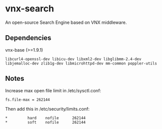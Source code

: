 # vnx-search
An open-source Search Engine based on VNX middleware.

## Dependencies
vnx-base (>=1.9.1)

`libcurl4-openssl-dev libicu-dev libxml2-dev libglibmm-2.4-dev libjemalloc-dev zlib1g-dev libmicrohttpd-dev mm-common poppler-utils`

## Notes
Increase max open file limit in /etc/sysctl.conf:
```
fs.file-max = 262144
```

Then add this in /etc/security/limits.conf:
```
*         hard    nofile      262144
*         soft    nofile      262144
```
